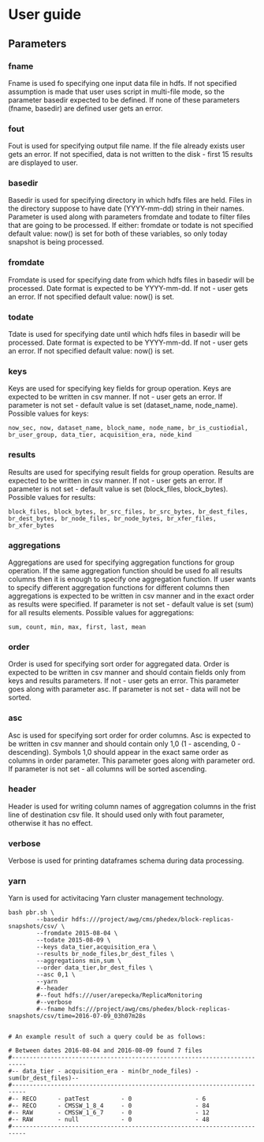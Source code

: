 # User guide 

## Parameters

### fname

Fname is used fo specifying one input data file in hdfs. If not specified assumption is made that user uses script in multi-file mode, so the parameter basedir expected to be defined. If none of these parameters (fname, basedir) are defined user gets an error.

### fout

Fout is used for specifying output file name. If the file already exists user gets an error. If not specified, data is not written to the disk - first 15 results are displayed to user.

### basedir

Basedir is used for specifying directory in which hdfs files are held. Files in the directory suppose to have date (YYYY-mm-dd) string in their names. Parameter is used along with parameters fromdate and todate to filter files that are going to be processed. If either: fromdate or todate is not specified default value: now() is set for both of these variables, so only today snapshot is being processed.

### fromdate

Fromdate is used for specifying date from which hdfs files in basedir will be processed. Date format is expected to be YYYY-mm-dd. If not - user gets an error. If not specified default value: now() is set.

### todate

Tdate is used for specifying date until which hdfs files in basedir will be processed. Date format is expected to be YYYY-mm-dd. If not - user gets an error. If not specified default value: now() is set.

### keys

Keys are used for specifying key fields for group operation. Keys are expected to be written in csv manner. If not - user gets an error. If parameter is not set - default value is set (dataset_name, node_name). Possible values for keys:

```
now_sec, now, dataset_name, block_name, node_name, br_is_custiodial, br_user_group, data_tier, acquisition_era, node_kind
```

### results

Results are used for specifying result fields for group operation. Results are expected to be written in csv manner. If not - user gets an error. If parameter is not set - default value is set (block_files, block_bytes). Possible values for results:

```
block_files, block_bytes, br_src_files, br_src_bytes, br_dest_files, br_dest_bytes, br_node_files, br_node_bytes, br_xfer_files, br_xfer_bytes
```

### aggregations

Aggregations are used for specifying aggregation functions for group operation. If the same aggregation function should be used fo all results columns then it is enough to specify one aggregation function. If user wants to specify different aggregation functions for different columns then aggregations is expected to be written in csv manner and in the exact order as results were specified. If parameter is not set - default value is set (sum) for all results elements. Possible values for aggregations:

```
sum, count, min, max, first, last, mean
```

### order

Order is used for specifying sort order for aggregated data. Order is expected to be written in csv manner and should contain fields only from keys and results parameters. If not - user gets an error. This parameter goes along with parameter asc. If parameter is not set - data will not be sorted. 

### asc

Asc is used for specifying sort order for order columns. Asc is expected to be written in csv manner and should contain only 1,0 (1 - ascending, 0 -descending). Symbols 1,0 should appear in the exact same order as columns in order parameter. This parameter goes along with parameter ord. If parameter is not set - all columns will be sorted ascending. 

### header

Header is used for writing column names of aggregation columns in the frist line of destination csv file. It should used only with fout parameter, otherwise it has no effect.

### verbose

Verbose is used for printing dataframes schema during data processing.

### yarn

Yarn is used for activitacing Yarn cluster management technology.


```
bash pbr.sh \
		--basedir hdfs:///project/awg/cms/phedex/block-replicas-snapshots/csv/ \
		--fromdate 2015-08-04 \
		--todate 2015-08-09 \
		--keys data_tier,acquisition_era \
		--results br_node_files,br_dest_files \
		--aggregations min,sum \
		--order data_tier,br_dest_files \
		--asc 0,1 \
		--yarn
		#--header
		#--fout hdfs:///user/arepecka/ReplicaMonitoring
		#--verbose 
		#--fname hdfs:///project/awg/cms/phedex/block-replicas-snapshots/csv/time=2016-07-09_03h07m28s 


# An example result of such a query could be as follows:

# Between dates 2016-08-04 and 2016-08-09 found 7 files
#--------------------------------------------------------------------------
#-- data_tier - acquisition_era - min(br_node_files) - sum(br_dest_files)--
#--------------------------------------------------------------------------
#-- RECO      - patTest         - 0                  - 6
#-- RECO      - CMSSW_1_8_4     - 0                  - 84
#-- RAW       - CMSSW_1_6_7     - 0                  - 12
#-- RAW       - null            - 0                  - 48
#--------------------------------------------------------------------------
```

